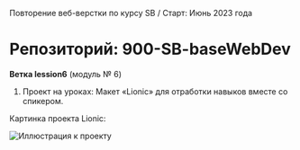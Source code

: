 Повторение веб-верстки по курсу SB / Старт: Июнь 2023 года

#  Репозиторий:  900-SB-baseWebDev

**Ветка lession6** (модуль № 6)

1. Проект на уроках: Макет «Lionic» для отработки навыков вместе со спикером.

Картинка проекта Lionic:

![Иллюстрация к проекту](https://github.com/jon/coolproject/raw/master/image/image.png)

